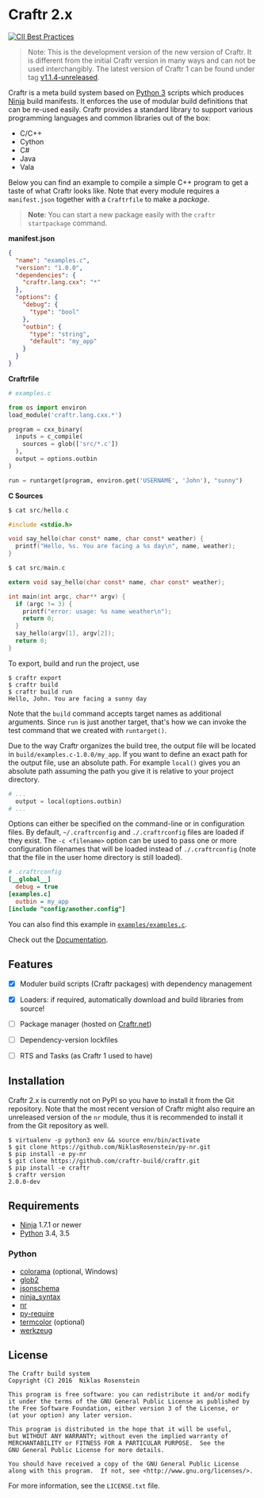 # Craftr 2.x
[![CII Best Practices](https://bestpractices.coreinfrastructure.org/projects/530/badge)](https://bestpractices.coreinfrastructure.org/projects/530)

> Note: This is the development version of the new version of Craftr. It is
> different from the initial Craftr version in many ways and can not be used
> interchangibly. The latest version of Craftr 1 can be found under tag
> [v1.1.4-unreleased](https://github.com/craftr-build/craftr/tree/v1.1.4-unreleased).

Craftr is a meta build system based on [Python 3] scripts which produces
[Ninja] build manifests. It enforces the use of modular build definitions
that can be re-used easily. Craftr provides a standard library to support
various programming languages and common libraries out of the box:

- C/C++
- Cython
- C#
- Java
- Vala

Below you can find an example to compile a simple C++ program to get a taste
of what Craftr looks like. Note that every module requires a `manifest.json`
together with a `Craftrfile` to make a *package*.

> __Note__: You can start a new package easily with the `craftr startpackage`
> command.

__manifest.json__

```json
{
  "name": "examples.c",
  "version": "1.0.0",
  "dependencies": {
    "craftr.lang.cxx": "*"
  },
  "options": {
    "debug": {
      "type": "bool"
    },
    "outbin": {
      "type": "string",
      "default": "my_app"
    }
  }
}
```

__Craftrfile__

```python
# examples.c

from os import environ
load_module('craftr.lang.cxx.*')

program = cxx_binary(
  inputs = c_compile(
    sources = glob(['src/*.c'])
  ),
  output = options.outbin
)

run = runtarget(program, environ.get('USERNAME', 'John'), "sunny")

```

__C Sources__
```c
$ cat src/hello.c

#include <stdio.h>

void say_hello(char const* name, char const* weather) {
  printf("Hello, %s. You are facing a %s day\n", name, weather);
}

$ cat src/main.c

extern void say_hello(char const* name, char const* weather);

int main(int argc, char** argv) {
  if (argc != 3) {
    printf("error: usage: %s name weather\n");
    return 0;
  }
  say_hello(argv[1], argv[2]);
  return 0;
}
```
To export, build and run the project, use

    $ craftr export
    $ craftr build
    $ craftr build run
    Hello, John. You are facing a sunny day

Note that the `build` command accepts target names as additional arguments.
Since `run` is just another target, that's how we can invoke the test command
that we created with `runtarget()`.

Due to the way Craftr organizes the build tree, the output file will be
located in `build/examples.c-1.0.0/my_app`. If you want to define an exact path
for the output file, use an absolute path. For example `local()` gives you
an absolute path assuming the path you give it is relative to your project
directory.

```python
# ...
  output = local(options.outbin)
# ...
```

Options can either be specified on the command-line or in configuration files.
By default, `~/.craftrconfig` and `./.craftrconfig` files are loaded if they
exist. The `-c <filename>` option can be used to pass one or more configuration
filenames that will be loaded instead of `./.craftrconfig` (note that the file
in the user home directory is still loaded).

```ini
# .craftrconfig
[__global__]
  debug = true
[examples.c]
  outbin = my_app
[include "config/another.config"]
```

You can also find this example in [`examples/examples.c`](examples/examples.c).

Check out the [Documentation].

  [Ninja]: https://github.com/ninja-build/ninja
  [Python 3]: https://www.python.org/
  [Documentation]: doc

## Features

- [x] Moduler build scripts (Craftr packages) with dependency management
- [x] Loaders: if required, automatically download and build libraries from source!
- [ ] Package manager (hosted on [Craftr.net])
- [ ] Dependency-version lockfiles
- [ ] RTS and Tasks (as Craftr 1 used to have)


  [Craftr.net]: https://craftr.net

## Installation

Craftr 2.x is currently not on PyPI so you have to install it from the Git
repository. Note that the most recent version of Craftr might also require
an unreleased version of the `nr` module, thus it is recommended to install
it from the Git repository as well.

    $ virtualenv -p python3 env && source env/bin/activate
    $ git clone https://github.com/NiklasRosenstein/py-nr.git
    $ pip install -e py-nr
    $ git clone https://github.com/craftr-build/craftr.git
    $ pip install -e craftr
    $ craftr version
    2.0.0-dev

## Requirements

- [Ninja] 1.7.1 or newer
- [Python][Python 3] 3.4, 3.5

### Python

- [colorama](https://pypi.python.org/pypi/colorama) (optional, Windows)
- [glob2](https://pypi.python.org/pypi/glob2)
- [jsonschema](https://pypi.python.org/pypi/jsonschema)
- [ninja_syntax](https://pypi.python.org/pypi/ninja_syntax)
- [nr](https://pypi.python.org/pypi/nr)
- [py-require](https://pypi.python.org/pypi/py-require)
- [termcolor](https://pypi.python.org/pypi/termcolor) (optional)
- [werkzeug](https://pypi.python.org/pypi/werkzeug)

## License

    The Craftr build system
    Copyright (C) 2016  Niklas Rosenstein

    This program is free software: you can redistribute it and/or modify
    it under the terms of the GNU General Public License as published by
    the Free Software Foundation, either version 3 of the License, or
    (at your option) any later version.

    This program is distributed in the hope that it will be useful,
    but WITHOUT ANY WARRANTY; without even the implied warranty of
    MERCHANTABILITY or FITNESS FOR A PARTICULAR PURPOSE.  See the
    GNU General Public License for more details.

    You should have received a copy of the GNU General Public License
    along with this program.  If not, see <http://www.gnu.org/licenses/>.

For more information, see the `LICENSE.txt` file.
